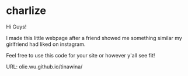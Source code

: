 # charlize

Hi Guys!

I made this little webpage after a friend showed me something similar my girlfriend had liked on instagram.

Feel free to use this code for your site or however y'all see fit!

URL: olie.wu.github.io/tinawina/
